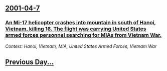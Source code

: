 ## [2001-04-7](/news/2001/04/7/index.md)

### [ An Mi-17 helicopter crashes into mountain in south of Hanoi, Vietnam, killing 16. The flight was carrying United States armed forces personnel searching for MIAs from Vietnam War.](/news/2001/04/7/an-mi-17-helicopter-crashes-into-mountain-in-south-of-hanoi-vietnam-killing-16-the-flight-was-carrying-united-states-armed-forces-person.md)
_Context: Hanoi, Vietnam, MIA, United States Armed Forces, Vietnam War_

## [Previous Day...](/news/2001/04/6/index.md)

